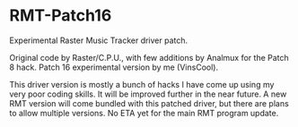# RMT-Patch16
Experimental Raster Music Tracker driver patch.

Original code by Raster/C.P.U., with few additions by Analmux for the Patch 8 hack.
Patch 16 experimental version by me (VinsCool).


This driver version is mostly a bunch of hacks I have come up using my very poor coding skills.
It will be improved further in the near future.
A new RMT version will come bundled with this patched driver, but there are plans to allow multiple versions.
No ETA yet for the main RMT program update.

